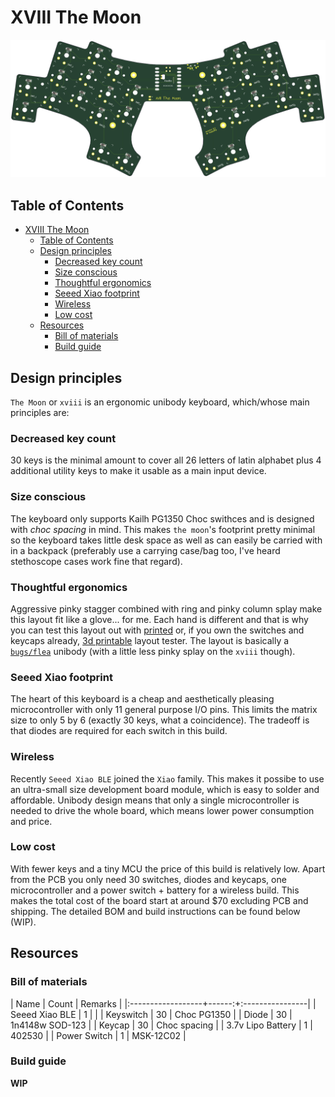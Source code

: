 # XVIII The Moon

![The Moon render](images/the_moon-render.png)

## Table of Contents
- [XVIII The Moon](#xviii-the-moon)
  - [Table of Contents](#table-of-contents)
  - [Design principles](#design-principles)
    - [Decreased key count](#decreased-key-count)
    - [Size conscious](#size-conscious)
    - [Thoughtful ergonomics](#thoughtful-ergonomics)
    - [Seeed Xiao footprint](#seeed-xiao-footprint)
    - [Wireless](#wireless)
    - [Low cost](#low-cost)
  - [Resources](#resources)
    - [Bill of materials](#bill-of-materials)
    - [Build guide](#build-guide)


## Design principles

`The Moon` or `xviii` is an ergonomic unibody keyboard, which/whose main
principles are:

### Decreased key count

30 keys is the minimal amount to cover all 26 letters of latin alphabet plus
4 additional utility keys to make it usable as a main input device.

### Size conscious

The keyboard only supports Kailh PG1350 Choc swithces and is designed with
*choc spacing* in mind. This makes `the moon`'s footprint pretty minimal so the
keyboard takes little desk space as well as can easily be carried with in
a backpack (preferably use a carrying case/bag too, I've heard stethoscope
cases work fine that regard).

### Thoughtful ergonomics

Aggressive pinky stagger combined with ring and pinky column splay make this
layout fit like a glove... for me. Each hand is different and that is why you
can test this layout out with [printed]() or, if you own the switches and
keycaps already, [3d printable]() layout tester. The layout is basically
a [`bugs/flea`](https://github.com/jimmerricks/bugs#flea-v01) unibody (with
a little less pinky splay on the `xviii` though). 

### Seeed Xiao footprint

The heart of this keyboard is a cheap and aesthetically pleasing
microcontroller with only 11 general purpose I/O pins. This limits the matrix
size to only 5 by 6 (exactly 30 keys, what a coincidence). The tradeoff is that
diodes are required for each switch in this build.

### Wireless

Recently `Seeed Xiao BLE` joined the `Xiao` family. This makes it possibe to
use an ultra-small size development board module, which is easy to solder and
affordable. Unibody design means that only a single microcontroller is needed
to drive the whole board, which means lower power consumption and price.

### Low cost

With fewer keys and a tiny MCU the price of this build is relatively low. Apart
from the PCB you only need 30 switches, diodes and keycaps, one microcontroller
and a power switch + battery for a wireless build. This makes the total cost of
the board start at around \$70 excluding PCB and shipping. The detailed BOM and
build instructions can be found below (WIP).

## Resources

### Bill of materials

| Name              | Count | Remarks         |
|:------------------+------:+:----------------|
| Seeed Xiao BLE    |     1 |                 |
| Keyswitch         |    30 | Choc PG1350     |
| Diode             |    30 | 1n4148w SOD-123 |
| Keycap            |    30 | Choc spacing    |
| 3.7v Lipo Battery |     1 | 402530          |
| Power Switch      |     1 | MSK-12C02       |

### Build guide

**WIP**
